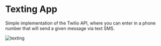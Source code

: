 # Texting App
Simple implementation of the Twilio API, where you can enter in a phone number that will send a given message via text SMS.

![texting](https://media.giphy.com/media/iIxdghqyhmEjbKf85d/giphy.gif)
